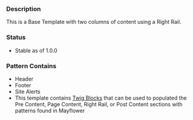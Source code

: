 ### Description
This is a Base Template with two columns of content using a Right Rail.

### Status
* Stable as of 1.0.0

### Pattern Contains
* Header 
* Footer
* Site Alerts
* This template contains [Twig Blocks](https://twig.symfony.com/doc/2.x/tags/extends.html) that can be used to populated the Pre Content, Page Content, Right Rail, or Post Content sections with patterns found in Mayflower
